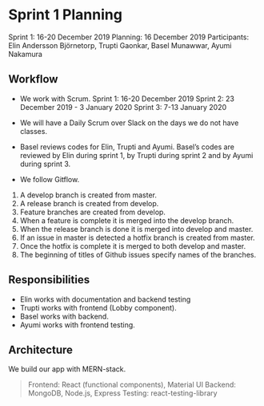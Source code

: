 # Sprint 1 Planning
Sprint 1: 16-20 December 2019
Planning: 16 December 2019
Participants: Elin Andersson Björnetorp, Trupti Gaonkar, Basel Munawwar, Ayumi Nakamura

## Workflow
- We work with Scrum.
Sprint 1: 16-20 December 2019
Sprint 2: 23 December 2019 - 3 January 2020
Sprint 3: 7-13 January 2020

- We will have a Daily Scrum over Slack on the days we do not have classes.

- Basel reviews codes for Elin, Trupti and Ayumi. Basel’s codes are reviewed by Elin during sprint 1, by Trupti during sprint 2 and by Ayumi during sprint 3.

- We follow Gitflow.
1. A develop branch is created from master.
2. A release branch is created from develop.
3. Feature branches are created from develop.
4. When a feature is complete it is merged into the develop branch.
5. When the release branch is done it is merged into develop and master.
6. If an issue in master is detected a hotfix branch is created from master.
7. Once the hotfix is complete it is merged to both develop and master.
8. The beginning of titles of Github issues specify names of the branches.

## Responsibilities
- Elin works with documentation and backend testing
- Trupti works with frontend (Lobby component).
- Basel works with backend.
- Ayumi works with frontend testing.

## Architecture
We build our app with MERN-stack.
> Frontend: React (functional components), Material UI
> Backend: MongoDB, Node.js, Express
> Testing: react-testing-library